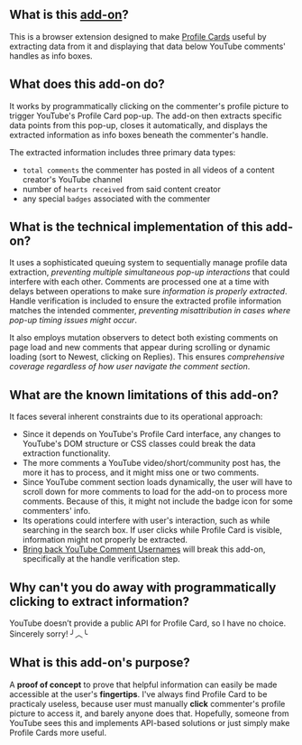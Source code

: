 ## What is this [add-on](https://addons.mozilla.org/firefox/addon/wip-yt-profile-card-info)?
This is a browser extension designed to make [Profile Cards](https://support.google.com/youtube/answer/9409333) useful by extracting data from it and displaying that data below YouTube comments' handles as info boxes.

## What does this add-on do?
It works by programmatically clicking on the commenter's profile picture to trigger YouTube's Profile Card pop-up. The add-on then extracts specific data points from this pop-up, closes it automatically, and displays the extracted information as info boxes beneath the commenter's handle.

The extracted information includes three primary data types:
- `total comments` the commenter has posted in all videos of a content creator's YouTube channel
- number of `hearts received` from said content creator
- any special `badges` associated with the commenter

## What is the technical implementation of this add-on?
It uses a sophisticated queuing system to sequentially manage profile data extraction, *preventing multiple simultaneous pop-up interactions* that could interfere with each other. Comments are processed one at a time with delays between operations to make sure *information is properly extracted*. Handle verification is included to ensure the extracted profile information matches the intended commenter, *preventing misattribution in cases where pop-up timing issues might occur*.

It also employs mutation observers to detect both existing comments on page load and new comments that appear during scrolling or dynamic loading (sort to Newest, clicking on Replies). This ensures *comprehensive coverage regardless of how user navigate the comment section*.

## What are the known limitations of this add-on?
It faces several inherent constraints due to its operational approach:
- Since it depends on YouTube's Profile Card interface, any changes to YouTube's DOM structure or CSS classes could break the data extraction functionality.
- The more comments a YouTube video/short/community post has, the more it has to process, and it might miss one or two comments.
- Since YouTube comment section loads dynamically, the user will have to scroll down for more comments to load for the add-on to process more comments. Because of this, it might not include the badge icon for some commenters' info.
- Its operations could interfere with user's interaction, such as while searching in the search box. If user clicks while Profile Card is visible, information might not properly be extracted.
- [Bring back YouTube Comment Usernames](https://addons.mozilla.org/firefox/addon/youtube-找回留言區用戶名稱) will break this add-on, specifically at the handle verification step.

## Why can't you do away with programmatically clicking to extract information?
YouTube doesn’t provide a public API for Profile Card, so I have no choice. Sincerely sorry! ╯︿╰

## What is this add-on's purpose?
A **proof of concept** to prove that helpful information can easily be made accessible at the user's **fingertips**. I've always find Profile Card to be practicaly useless, because user must manually **click** commenter's profile picture to access it, and barely anyone does that. Hopefully, someone from YouTube sees this and implements API-based solutions or just simply make Profile Cards more useful.
